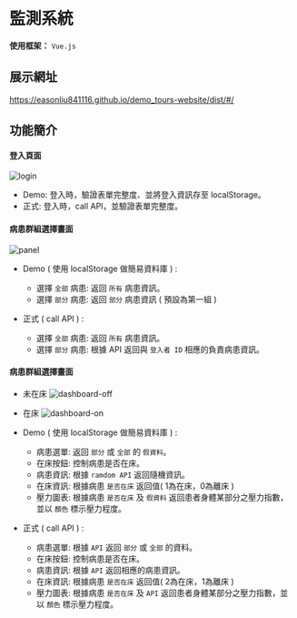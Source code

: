 # 監測系統

**使用框架：** `Vue.js`

## 展示網址

<https://easonliu841116.github.io/demo_tours-website/dist/#/>

## 功能簡介

#### 登入頁面

![login](https://i.imgur.com/wqt1vbL.png "login")

* Demo: 登入時，驗證表單完整度、並將登入資訊存至 localStorage。
* 正式: 登入時，call API，並驗證表單完整度。

#### 病患群組選擇畫面

![panel](https://i.imgur.com/fFJAM7a.png "panel")

* Demo ( 使用 localStorage 做簡易資料庫 ) :
  * 選擇 `全部` 病患: 返回 `所有` 病患資訊。
  * 選擇 `部分` 病患: 返回 `部分` 病患資訊 ( 預設為第一組 )

* 正式 ( call API ) :
  * 選擇 `全部` 病患: 返回 `所有` 病患資訊。
  * 選擇 `部分` 病患: 根據 API 返回與 `登入者 ID` 相應的負責病患資訊。


#### 病患群組選擇畫面

* 未在床
![dashboard-off](https://i.imgur.com/cj7YcrR.png "dashboard-off")

* 在床
![dashboard-on](https://i.imgur.com/jllQxYB.png "dashboard-on")

* Demo ( 使用 localStorage 做簡易資料庫 ) :
  * 病患選單: 返回 `部分` 或 `全部` 的 `假資料`。
  * 在床按鈕: 控制病患是否在床。
  * 病患資訊: 根據 `ramdom API` 返回隨機資訊。
  * 在床資訊: 根據病患 `是否在床` 返回值( 1為在床，0為離床 )
  * 壓力圖表: 根據病患 `是否在床` 及 `假資料` 返回患者身體某部分之壓力指數，並以 `顏色` 標示壓力程度。

* 正式 ( call API ) :
  * 病患選單: 根據 `API` 返回 `部分` 或 `全部` 的資料。
  * 在床按鈕: 控制病患是否在床。
  * 病患資訊: 根據 `API` 返回相應的病患資訊。
  * 在床資訊: 根據病患 `是否在床` 返回值( 2為在床，1為離床 )
  * 壓力圖表: 根據病患 `是否在床` 及 ` API ` 返回患者身體某部分之壓力指數，並以 `顏色` 標示壓力程度。